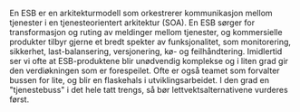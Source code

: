En ESB er en arkitekturmodell som orkestrerer kommunikasjon mellom tjenester i en tjenesteorientert arkitektur (SOA). En ESB sørger for transformasjon og ruting av meldinger mellom tjenester, og kommersielle produkter tilbyr gjerne et bredt spekter av funksjonalitet, som monitorering, sikkerhet, last-balansering, versjonering, kø- og feilhåndtering. Imidlertid ser vi ofte at ESB-produktene blir unødvendig komplekse og i liten grad gir den verdiøkningen som er forespeilet. Ofte er også teamet som forvalter bussen for lite, og blir en flaskehals i utviklingsarbeidet. I den grad en "tjenestebuss" i det hele tatt trengs, så bør lettvektsalternativene vurderes først.